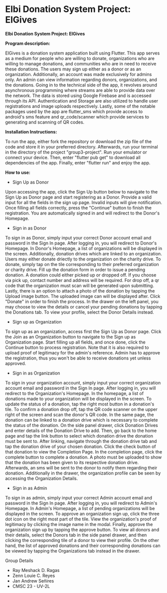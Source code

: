 # Elbi Donation System Project: ElGives

<b>Elbi Donation System Project: ElGives</b>

<b> Program description: </b>

ElGives is a donation system application built using Flutter. This app serves as a medium for people who are willing to donate, organizations who are willing to manage donations,  and communities who are in need to receive these donations. The users may sign up either as a donor or as an organization. Additionally, an account was made exclusively for admins only. An admin can view information regarding donors, organizations, and the donations. Going in to the technical side of the app, it revolves around asynchronous programming where streams are able to provide data over the network. The data is stored using Google Firebase and is accessed through its API. Authentication and Storage are also utilized to handle user registrations and image uploads respectively. Lastly, some of the notable packages used by the app are flutter_sms which provide access to android's sms feature and qr_code/scanner which provide services to generating and scanning of QR codes.

<b> Installation Instructions: </b>

To run the app, either fork the repository or download the zip file of the code and store it in your preferred directory. Afterwards, run your terminal in the directory of the project "group3-project". Run your emulator or connect your device. Then, enter "flutter pub get" to download all dependencies of the app. Finally, enter "flutter run" and enjoy the app.


<b> How to use: </b>


- Sign Up as Donor

Upon accessing the app, click the Sign Up button below to navigate to the Sign Up as Donor page and start registering as a Donor. Provide a valid input for all the fields in the sign up page. Invalid inputs will give notification. Once filling all fields correctly, press the "Continue" button to finish the registration. You are automatically signed in and will redirect to the Donor's Homepage.


- Sign in as Donor

To sign in as Donor, simply input your correct Donor account email and password in the Sign In page. After logging in, you will redirect to Donor's Homepage.  In Donor's Homepage, a list of organizations will be displayed in the screen. Additionally, donation drives which are linked to an organization. Users may either donate driectly to the organization on the charity drive. To donate, simply tap on the tile corresponding to their preferred organization or charity drive. Fill up the donation form in order to issue a pending donation. A donation could either picked up or dropped off. If you choose via pick up, contact number and address will be required. For drop off, a qr code that the organization must scan will be generated upon submitting. Lastly, there is an option to attach a photo of the donation by tapping the Upload image button. The uploaded image can will be displayed after. Click "Donate" in order to finish the process. In the drawer on the left panel, you may choose to view the details or cancel your pending donations by tapping the Donations tab. To view your profile, select the Donor Details instead.


- Sign up as Organization

To sign up as an organization, access first the Sign Up as Donor page. Click the Join as an Organization button to navigate to the Sign up as Organization page. Start filling up all fields, and once done, click the Continue button to process registration. Note that it is also required to upload proof of legitimacy for the admin's reference. Admin has to approve the registration, thus you won't be able to receive donations yet unless approved.


- Sign in as Organization

To sign in your organization account, simply input your correct organization account email and password in the Sign In page. After logging in, you will redirect to the Organization's Homepage.  In the homepage, a list of donations made to your organization will be displayed in the screen. To update the status of a donation, tap the right most button in a donation's tile. To confirm a donation drop off, tap the QR code scanner on the upper right of the screen and scan the donor's QR code. In the same page, the donation can be linked to a donation drive which is necessary to complete the status of the donation. On the side panel drawer, click Donation Drives and enter details of the Donation Drive to add. Then, go back to the home page and tap the link button to select which donation drive the donation must be sent to. After linking, navigate through the donation drive tab and tap the donation drive of your chosen donation. Click the check button of that donation to view the Completion Page. In the completion page, click the complete button to complete a donation. A photo must be uploaded to show that the donation has been given to its respective donation drive. Afterwards, an sms will be sent to the donor to notify them regarding their donation. Additionally in the drawer, the organization profile can be seen by accessing the Organization Details.

- Sign in as Admin

To sign in as admin, simply input your correct Admin account email and password in the Sign In page. After logging in, you will redirect to Admin's Homepage.  In Admin's Homepage, a list of pending organizations will be displayed in the screen. To approve an organization sign up, click the three dot icon on the right most part of the tile. View the organization's proof of legitimacy by clicking the image name in the modal. Finally, approve the organization sign up by tapping the approve button. To view all donors and their details, select the Donors tab in the side panel drawer, and then clicking the corresponding tile of a donor to view  their profile. On the other hand, the list of approved donations and their corresponding donations can be viewed by tapping the Organizations tab instead in the drawer. 



Group Details
- Ray Meshack D. Ragas
- Zenn Louie C. Reyes
- Jan Andrew Señires
- CMSC 23 - UV-2L
